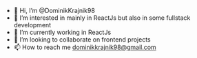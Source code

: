 - 👋 Hi, I’m @DominikKrajnik98
- 👀 I’m interested in mainly in ReactJs but also in some fullstack development
- 🌱 I’m currently working in ReactJs
- 💞️ I’m looking to collaborate on frontend projects
- 📫 How to reach me dominikkrajnik98@gmail.com
